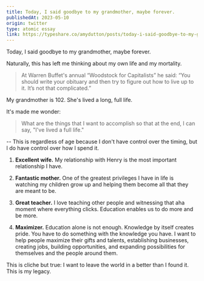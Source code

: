 ```yaml
---
title: Today, I said goodbye to my grandmother, maybe forever.
publishedAt: 2023-05-10
origin: twitter
type: atomic essay
link: https://typeshare.co/amydutton/posts/today-i-said-goodbye-to-my-grandmother-maybe-forever
---
```


Today, I said goodbye to my grandmother, maybe forever.

Naturally, this has left me thinking about my own life and my mortality.

> At Warren Buffet's annual “Woodstock for Capitalists” he said: “You should write your obituary and then try to figure out how to live up to it. It’s not that complicated.”

My grandmother is 102. She's lived a long, full life.

It's made me wonder:

> What are the things that I want to accomplish so that at the end, I can say, "I've lived a full life."

-- This is regardless of age because I don't have control over the timing, but I do have control over how I spend it.

1. **Excellent wife.** My relationship with Henry is the most important relationship I have.

2. **Fantastic mother.** One of the greatest privileges I have in life is watching my children grow up and helping them become all that they are meant to be.

3. **Great teacher.** I love teaching other people and witnessing that aha moment where everything clicks. Education enables us to do more and be more.

4. **Maximizer.** Education alone is not enough. Knowledge by itself creates pride. You have to do something with the knowledge you have. I want to help people maximize their gifts and talents, establishing businesses, creating jobs, building opportunities, and expanding possibilities for themselves and the people around them.

This is cliche but true: I want to leave the world in a better than I found it. This is my legacy.
